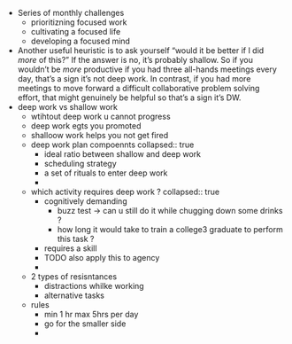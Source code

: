 - Series of monthly challenges
	- prioritizning focused work
	- cultivating a focused life
	- developing a focused mind
- Another useful heuristic is to ask yourself “would it be better if I did *more* of this?” If the answer is no, it’s probably shallow. So if you wouldn’t be *more* productive if you had three all-hands meetings every day, that’s a sign it’s not deep work. In contrast, if you had more meetings to move forward a difficult collaborative problem solving effort, that might genuinely be helpful so that’s a sign it’s DW.
- deep work vs shallow work
	- wtihtout deep work u cannot progress
	- deep work egts you promoted
	- shalloow work helps you not get fired
	- deep work plan compoennts
	  collapsed:: true
		- ideal ratio between shallow and deep work
		- scheduling strategy
		- a set of rituals to enter deep work
		-
	- which activity requires deep work ?
	  collapsed:: true
		- cognitively demanding
			- buzz test -> can u still do it while chugging down some drinks ?
			- how long it would take to train a college3 graduate to perform this task ?
		- requires a skill
		- TODO  also apply this to agency
		-
	- 2 types of resisntances
		- distractions whilke working
		- alternative tasks
	- rules
		- min 1 hr max 5hrs per day
		- go for the smaller side
		-